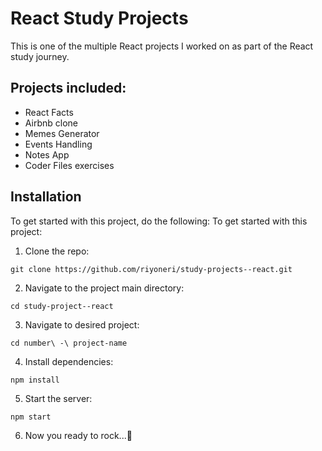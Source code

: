 # React Study Projects

This is one of the multiple React projects I worked on as part of the React study journey.

## Projects included:

- React Facts
- Airbnb clone
- Memes Generator
- Events Handling
- Notes App
- Coder Files exercises

## Installation

To get started with this project, do the following:
To get started with this project:

1. Clone the repo:

```
git clone https://github.com/riyoneri/study-projects--react.git
```

2. Navigate to the project main directory:

```
cd study-project--react
```

3. Navigate to desired project:

```
cd number\ -\ project-name
```

4. Install dependencies:

```
npm install
```

5. Start the server:

```
npm start
```

6. Now you ready to rock...🚀
